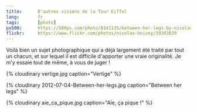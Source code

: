 ```yaml
---
title:      D'autres visions de la Tour Eiffel
lang:       fr
tags:       [photo]
px500:      https://500px.com/photo/8341135/between-her-legs-by-nicolas-hoizey
flickr:     https://www.flickr.com/photos/nicolas-hoizey/39343039
---
```


Voilà bien un sujet photographique qui a déjà largement été traité par tout un chacun, et sur lequel il est difficile d'apporter une vraie originalité. Je m'y essaie tout de même, à vous de juger !

{% cloudinary vertige.jpg caption="Vertige" %}

{% cloudinary 2012-07-04-Between-her-legs.jpg caption="Between her legs" %}

{% cloudinary aie_ca_pique.jpg caption="Aïe, ça pique !" %}
